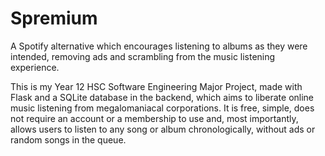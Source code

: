 # Spremium
A Spotify alternative which encourages listening to albums as they were intended, removing ads and scrambling from the music listening experience.

This is my Year 12 HSC Software Engineering Major Project, made with Flask and a SQLite database in the backend, which aims to liberate online music listening from megalomaniacal corporations. It is free, simple, does not require an account or a membership to use and, most importantly, allows users to listen to any song or album chronologically, without ads or random songs in the queue. 
